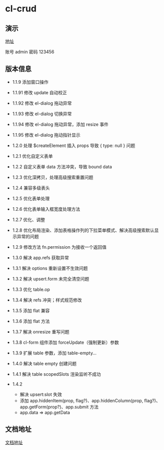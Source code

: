 # cl-crud

## 演示

[地址](https://show.cool-admin.com/)

账号 admin
密码 123456

## 版本信息

-   1.1.9 添加窗口操作

-   1.1.91 修改 update 自动校正

-   1.1.92 修改 el-dialog 拖动异常

-   1.1.93 修改 el-dialog 切换异常

-   1.1.94 修改 el-dialog 拖动异常，添加 resize 事件

-   1.1.95 修改 el-dialog 拖动指针显示

-   1.2.0 处理 \$createElement 插入 props 导致 { type: null } 问题

-   1.2.1 优化自定义表单

-   1.2.2 自定义表单 data 方法冲突，导致 bound data

-   1.2.3 优化深拷贝，处理高级搜索重置问题

-   1.2.4 兼容多级表头

-   1.2.5 优化表单处理

-   1.2.6 优化表单输入框宽度处理方法

-   1.2.7 优化、调整

-   1.2.8 优化布局渲染、添加表格操作列的下拉菜单模式、解决高级搜索默认显示异常的问题

-   1.2.9 修改方法 fn.permission 为接收一个返回值

-   1.3.0 解决 app.refs 获取异常

-   1.3.1 解决 options 重新设置不生效问题

-   1.3.2 解决 upsert.form 未完全清空问题

-   1.3.3 优化 table.op

-   1.3.4 解决 refs 冲突；样式规范修改

-   1.3.5 添加 flat 兼容

-   1.3.6 添加 flat 方法

-   1.3.7 解决 onresize 重写问题

-   1.3.8 cl-form 组件添加 forceUpdate（强制更新）参数

-   1.3.9 扩展 table 参数，添加 table-empty...

-   1.4.0 解决 table empty 创建问题

-   1.4.1 解决 table scopedSlots 渲染监听不成功

-   1.4.2
    -   解决 upsert:slot 失效
    -   添加 app.hiddenItem(prop, flag?)、app.hiddenColumn(prop, flag?)、app.getForm(prop?)、app.submit 方法
    -   app.data => app.getData

## 文档地址

[文档地址](https://docs.cool-admin.com/#/front/crud)
